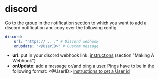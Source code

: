# discord

Go to the [group](group.md) in the notification section to which you want to add a discord notification and copy over the following config.

```yml
discord:
    url: "https:// ...." # Discord webhook
    onUpdate: "<@UserID>" # Custom message
```
 - **url**: put in your discord webhook link: [instructions](https://support.discord.com/hc/en-us/articles/228383668-Intro-to-Webhooks) (section "Making A Webhook")
 - **onUpdate**: add a message or/and ping a user. Pings have to be in the following format: <@UserID> [instructions to get a User id](https://support.discord.com/hc/en-us/articles/206346498-Where-can-I-find-my-User-Server-Message-ID-)
